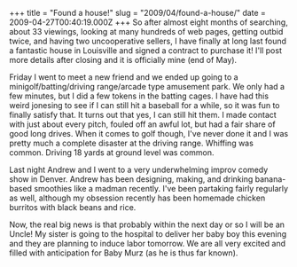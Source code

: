 +++
title = "Found a house!"
slug = "2009/04/found-a-house/"
date = 2009-04-27T00:40:19.000Z
+++
So after almost eight months of searching, about 33 viewings, looking at many hundreds of web pages, getting outbid twice, and having two uncooperative sellers, I have finally at long last found a fantastic house in Louisville and signed a contract to purchase it! I'll post more details after closing and it is officially mine (end of May).

Friday I went to meet a new friend and we ended up going to a minigolf/batting/driving range/arcade type amusement park. We only had a few minutes, but I did a few tokens in the batting cages. I have had this weird jonesing to see if I can still hit a baseball for a while, so it was fun to finally satisfy that. It turns out that yes, I can still hit them. I made contact with just about every pitch, fouled off an awful lot, but had a fair share of good long drives. When it comes to golf though, I've never done it and I was pretty much a complete disaster at the driving range. Whiffing was common. Driving 18 yards at ground level was common.

Last night Andrew and I went to a very underwhelming improv comedy show in Denver. Andrew has been designing, making, and drinking banana-based smoothies like a madman recently. I've been partaking fairly regularly as well, although my obsession recently has been homemade chicken burritos with black beans and rice.

Now, the real big news is that probably within the next day or so I will be an Uncle! My sister is going to the hospital to deliver her baby boy this evening and they are planning to induce labor tomorrow. We are all very excited and filled with anticipation for Baby Murz (as he is thus far known).
